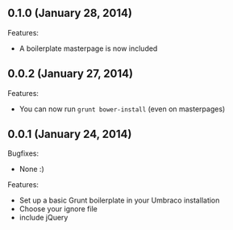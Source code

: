 ## 0.1.0 (January 28, 2014)

Features: 
  - A boilerplate masterpage is now included


## 0.0.2 (January 27, 2014)

Features:
  - You can now run ``` grunt bower-install ``` (even on masterpages)


## 0.0.1 (January 24, 2014)

Bugfixes:
  
  - None :)

Features:

  - Set up a basic Grunt boilerplate in your Umbraco installation
  - Choose your ignore file
  - include jQuery